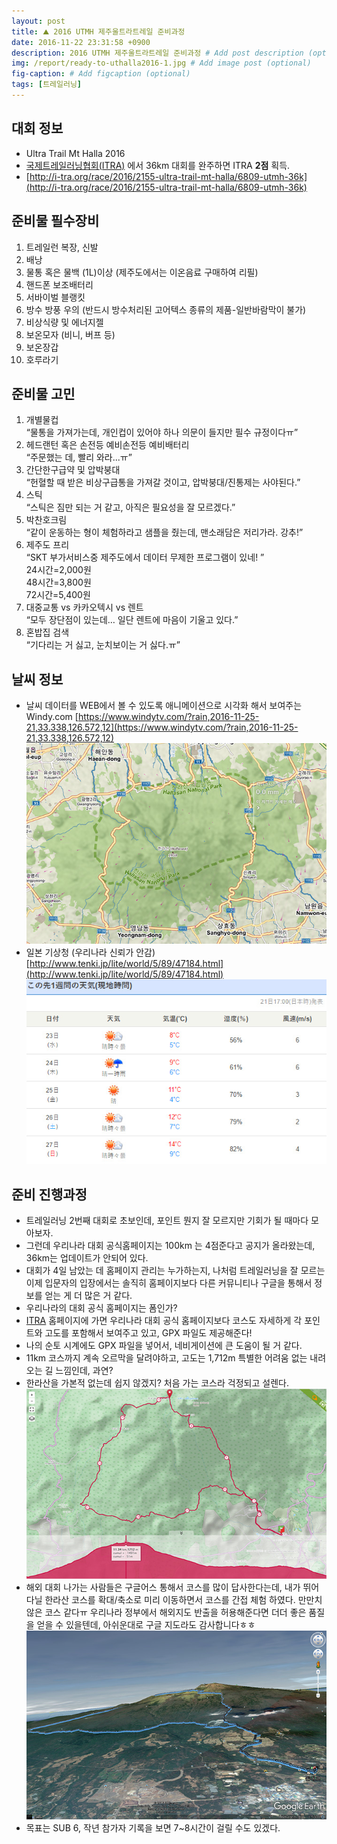 ```yaml
---
layout: post
title: ⛰️ 2016 UTMH 제주울트라트레일 준비과정
date: 2016-11-22 23:31:58 +0900
description: 2016 UTMH 제주울트라트레일 준비과정 # Add post description (optional)
img: /report/ready-to-uthalla2016-1.jpg # Add image post (optional)
fig-caption: # Add figcaption (optional)
tags: [트레일러닝]
---
```

## 대회 정보

- Ultra Trail Mt Halla 2016
- [국제트레일러닝협회(ITRA)](http://i-tra.org/) 에서 36km 대회를 완주하면 ITRA **2점** 획득.
- [http://i-tra.org/race/2016/2155-ultra-trail-mt-halla/6809-utmh-36k](http://i-tra.org/race/2016/2155-ultra-trail-mt-halla/6809-utmh-36k)


## 준비물 필수장비

1. 트레일런 복장, 신발
2. 배낭
3. 물통 혹은 물백 (1L)이상 (제주도에서는 이온음료 구매하여 리필)
4. 핸드폰 보조배터리
5. 서바이벌 블랭킷
6. 방수 방풍 우의 (반드시 방수처리된 고어텍스 종류의 제품-일반바람막이 불가)
7. 비상식량 및 에너지젤
8. 보온모자 (비니, 버프 등)
9. 보온장갑
10. 호루라기


## 준비물 고민

1. 개별물컵  
   “물통을 가져가는데, 개인컵이 있어야 하나 의문이 들지만 필수 규정이다ㅠ”
2. 헤드랜턴 혹은 손전등 예비손전등 예비배터리  
   “주문했는 데, 빨리 와라...ㅠ”
3. 간단한구급약 및 압박붕대  
   “헌혈할 때 받은 비상구급통을 가져갈 것이고, 압박붕대/진통제는 사야된다.”
4. 스틱  
   “스틱은 짐만 되는 거 같고, 아직은 필요성을 잘 모르겠다.”
5.  박찬호크림  
    “같이 운동하는 형이 체험하라고 샘플을 줬는데, 맨소래담은 저리가라. 강추!”
6.  제주도 프리  
    “SKT 부가서비스중 제주도에서 데이터 무제한 프로그램이 있네! ”  
    24시간=2,000원  
    48시간=3,800원  
    72시간=5,400원
7.  대중교통 vs 카카오텍시 vs 렌트  
    “모두 장단점이 있는데… 일단 렌트에 마음이 기울고 있다.”
8.  혼밥집 검색  
    “기다리는 거 싫고, 눈치보이는 거 싫다.ㅠ”

## 날씨 정보

- 날씨 데이터를 WEB에서 볼 수 있도록 애니메이션으로 시각화 해서 보여주는 Windy.com
  [https://www.windytv.com/?rain,2016-11-25-21,33.338,126.572,12](https://www.windytv.com/?rain,2016-11-25-21,33.338,126.572,12)  
  ![ready-to-uthalla2016-1.jpg](/img/in-post/ready-to-uthalla2016-3.jpg)
- 일본 기상청 (우리나라 신뢰가 안감)  
  [http://www.tenki.jp/lite/world/5/89/47184.html](http://www.tenki.jp/lite/world/5/89/47184.html)  
  ![ready-to-uthalla2016-1.jpg](/img/in-post/ready-to-uthalla2016-4.jpg)

## 준비 진행과정
- 트레일러닝 2번째 대회로 초보인데, 포인트 뭔지 잘 모르지만 기회가 될 때마다 모아보자.
- 그런데 우리나라 대회 공식홈페이지는 100km 는 4점준다고 공지가 올라왔는데, 36km는 업데이트가 안되어 있다. 
- 대회가 4일 남았는 데 홈페이지 관리는 누가하는지, 나처럼 트레일러닝을 잘 모르는 이제 입문자의 입장에서는 솔직히 홈페이지보다 다른 커뮤니티나 구글을 통해서 정보를 얻는 게 더 많은 거 같다.
- 우리나라의 대회 공식 홈페이지는 폼인가? 
- [ITRA](http://i-tra.org/) 홈페이지에 가면 우리나라 대회 공식 홈페이지보다 코스도 자세하게 각 포인트와 고도를 포함해서 보여주고 있고, GPX 파일도 제공해준다!
- 나의 순토 시계에도 GPX 파일을 넣어서, 네비게이션에 큰 도움이 될 거 같다. 
- 11km 코스까지 계속 오르막을 달려야하고, 고도는 1,712m 특별한 어려움 없는 내려오는 길 느낌인데, 과연?
- 한라산을 가본적 없는데 쉽지 않겠지? 처음 가는 코스라 걱정되고 설렌다. 
  ![ready-to-uthalla2016-1.jpg](/img/in-post/ready-to-uthalla2016-1.jpg)
- 해외 대회 나가는 사람들은 구글어스 통해서 코스를 많이 답사한다는데, 내가 뛰어다닐 한라산 코스를 확대/축소로 미리 이동하면서 코스를 간접 체험 하였다. 만만치 않은 코스 같다ㅠ 우리나라 정부에서 해외지도 반출을 허용해준다면 더더 좋은 품질을 얻을 수 있을텐데, 아쉬운대로 구글 지도라도 감사합니다ㅎㅎ
    ![ready-to-uthalla2016-2.jpg](/img/in-post/ready-to-uthalla2016-2.jpg)
- 목표는 SUB 6, 작년 참가자 기록을 보면 7~8시간이 걸릴 수도 있겠다.
